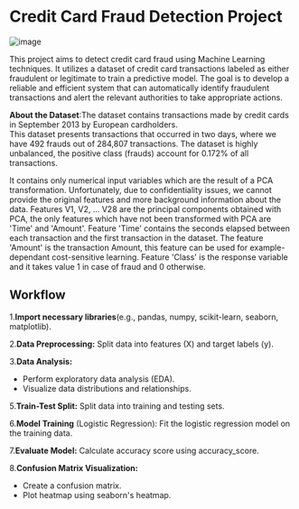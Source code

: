 # Credit Card Fraud Detection Project

![image](https://github.com/Namog0916/Credit-Card-Fraud-Detection-project/assets/126410835/c4badf1f-51a1-4f52-871b-89bea97dec99)

This project aims to detect credit card fraud using Machine Learning techniques. It utilizes a dataset of credit card transactions labeled as either fraudulent or legitimate to train a predictive model. The goal is to develop a reliable and efficient system that can automatically identify fraudulent transactions and alert the relevant authorities to take appropriate actions.

**About the Dataset**:The dataset contains transactions made by credit cards in September 2013 by European cardholders.<br>
This dataset presents transactions that occurred in two days, where we have 492 frauds out of 284,807 transactions. The dataset is highly unbalanced, the positive class (frauds) account for 0.172% of all transactions.

It contains only numerical input variables which are the result of a PCA transformation. Unfortunately, due to confidentiality issues, we cannot provide the original features and more background information about the data. Features V1, V2, … V28 are the principal components obtained with PCA, the only features which have not been transformed with PCA are 'Time' and 'Amount'. Feature 'Time' contains the seconds elapsed between each transaction and the first transaction in the dataset. The feature 'Amount' is the transaction Amount, this feature can be used for example-dependant cost-sensitive learning. Feature 'Class' is the response variable and it takes value 1 in case of fraud and 0 otherwise.

## Workflow

1.**Import necessary libraries**(e.g., pandas, numpy, scikit-learn, seaborn, matplotlib).

2.**Data Preprocessing:**
Split data into features (X) and target labels (y).

3.**Data Analysis:** 
* Perform exploratory data analysis (EDA).
* Visualize data distributions and relationships.

5.**Train-Test Split:**
Split data into training and testing sets.

6.**Model Training** (Logistic Regression):
Fit the logistic regression model on the training data.

7.**Evaluate Model:**
Calculate accuracy score using accuracy_score.

8.**Confusion Matrix Visualization:**
* Create a confusion matrix.
* Plot heatmap using seaborn's heatmap.
